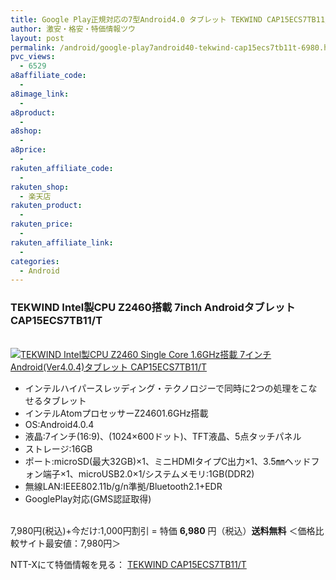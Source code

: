 ```yaml
---
title: Google Play正規対応の7型Android4.0 タブレット TEKWIND CAP15ECS7TB11/T 期間限定特価6,980円！送料無料！
author: 激安・格安・特価情報ツウ
layout: post
permalink: /android/google-play7android40-tekwind-cap15ecs7tb11t-6980.html
pvc_views:
  - 6529
a8affiliate_code:
  -
a8image_link:
  -
a8product:
  -
a8shop:
  -
a8price:
  -
rakuten_affiliate_code:
  -
rakuten_shop:
  - 楽天店
rakuten_product:
  -
rakuten_price:
  -
rakuten_affiliate_link:
  -
categories:
  - Android
---
```

### TEKWIND Intel製CPU Z2460搭載 7inch Androidタブレット CAP15ECS7TB11/T

<div class="img-bg2 img_L">
  <a href="//px.a8.net/svt/ejp?a8mat=ZYP6S+8IMA3E+S1Q+BWGDT&#038;a8ejpredirect=//nttxstore.jp/_II_TW14493456" target="_blank"><br /> <img border="0" alt="TEKWIND Intel製CPU Z2460 Single Core 1.6GHz搭載 7インチ Android(Ver4.0.4)タブレット CAP15ECS7TB11/T" src="//i0.wp.com/image.nttxstore.jp/l2_images/T/TW/TW14493456.jpg?w=120" data-recalc-dims="1" /></a>
</div>

<!--more-->

  * インテルハイパースレッディング・テクノロジーで同時に2つの処理をこなせるタブレット
  * インテルAtomプロセッサーZ24601.6GHz搭載
  * OS:Android4.0.4
  * 液晶:7インチ(16:9)、(1024&#215;600ドット)、TFT液晶、5点タッチパネル
  * ストレージ:16GB
  * ポート:microSD(最大32GB)×1、ミニHDMIタイプC出力×1、3.5㎜ヘッドフォン端子×1、microUSB2.0×1/システムメモリ:1GB(DDR2)
  * 無線LAN:IEEE802.11b/g/n準拠/Bluetooth2.1+EDR
  * GooglePlay対応(GMS認証取得)

<br clear="all" />7,980円(税込)+今だけ:1,000円割引 = 特価 <span class="tokka-price"><strong>6,980</strong></span> 円（税込）**送料無料** ＜価格比較サイト最安値：7,980円＞

NTT-Xにて特価情報を見る： <span class="fs150p"><a href="//px.a8.net/svt/ejp?a8mat=ZYP6S+8IMA3E+S1Q+BWGDT&#038;a8ejpredirect=//nttxstore.jp/_II_TW14493456" target="_blank">TEKWIND CAP15ECS7TB11/T</a></span>